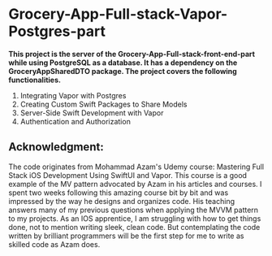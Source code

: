# Grocery-App-Full-stack-Vapor-Postgres-part
**This project is the server of the Grocery-App-Full-stack-front-end-part while using PostgreSQL as a database. It has a dependency on the GroceryAppSharedDTO package. The project covers the following functionalities.**

1. Integrating Vapor with Postgres
1. Creating Custom Swift Packages to Share Models
1. Server-Side Swift Development with Vapor
1. Authentication and Authorization

## Acknowledgment:
The code originates from Mohammad Azam's Udemy course: Mastering Full Stack iOS Development Using SwiftUI and Vapor. This course is a good example of the MV pattern advocated by Azam in his articles and courses. I spent two weeks following this amazing course bit by bit and was impressed by the way he designs and organizes code. His teaching answers many of my previous questions when applying the MVVM pattern to my projects. As an IOS apprentice, I am struggling with how to get things done, not to mention writing sleek, clean code. But contemplating the code written by brilliant programmers will be the first step for me to write as skilled code as Azam does.
